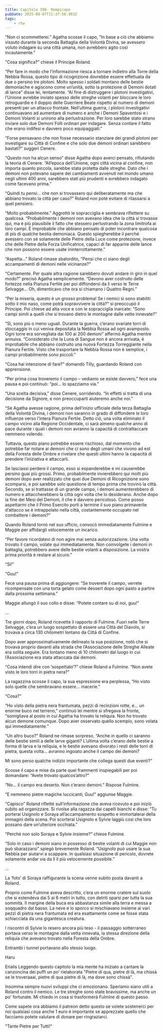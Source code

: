```yaml
---
title: Capitolo 398- Rompicapo
pubDate: 2025-08-07T11:37:50.983Z
tags:
    - rtw
---
```











“Non ci scommetterei.” Agatha scosse il capo, “In base a ciò che abbiamo vissuto durante la seconda Battaglia della Volontà Divina, se avessero voluto indagare su una città umana, non avrebbero agito così incautamente.”


“Cosa significa?” chiese il Principe Roland.


“Per fare in modo che l’informazione riesca a tornare indietro alla Torre della Nebbia Rossa, questo tipo di ricognizione dovrebbe essere effettuata da due o persino tre plotoni. Molto spesso i soldati montano delle bestie demoniache e agiscono come un’unità, sotto la protezione di Demoni dotati di lance” disse lei, lentamente. “Al fine di distruggere i plotoni investigativi, l’Unione avrebbe inviato spesso delle streghe volanti per bloccare le loro retroguardie e il doppio delle Guerriere Beate rispetto al numero di demoni presenti per un attacco frontale. Nell’ultima guerra, i plotoni investigativi continuavano ad aumentare di numero e anche i Demoni Spaventosi e i Demoni Volanti si unirono alla perlustrazione. Per loro sarebbe stato strano inviare solo due Demoni Folli ordinari per indagare. Senza contare il fatto che erano indifesi e davvero poco equipaggiati.”


“Forse pensavano che non fosse necessario stanziare dei grandi plotoni per investigare su Città di Confine e che solo due demoni ordinari sarebbero bastati?” suggerì Cenere.


“Questo non ha alcun senso” disse Agatha dopo averci pensato, rifiutando la teoria di Cenere. “All’epoca dell’Unione, ogni città vicina al confine, non importa quanto piccola, sarebbe stata protetta dalle streghe. Dato che i demoni non potevano sapere dei cambiamenti avvenuti nel mondo umano negli ultimi 400 anni, sarebbero stati più prudenti e avrebbero indagato come facevano prima.”


“Quindi tu pensi… che non si trovassero qui deliberatamente ma che abbiano trovato la città per caso?” Roland non poté evitare di rilassarsi a quel pensiero.


“Molto probabilmente.” Aggrottò le sopracciglia e sembrava riflettere su qualcosa. “Probabilmente i demoni non avevano idea che la città si trovasse qui, ma è più plausibile il fatto che stessero perlustrando la zona limitrofa ai loro campi. Ѐ improbabile che abbiano pensato di poter incontrare qualcosa di più di qualche bestia demoniaca. Questo spiegherebbe il perché avessero con sé solamente delle Pietre della Luce come protezione, invece che delle Pietre della Forza Unificatrice, capaci di far apparire delle lance che non possono essere usate ininterrottamente.”


“Aspetta…” Roland rimase sbalordito, “Pensi che ci siano degli accampamenti di demoni nelle vicinanze?”


“Certamente. Per quale altra ragione sarebbero dovuti andare in giro in quel modo?” precisò Agatha semplicemente. “Devono aver costruito delle fortezze nella Pianura Fertile per poi diffondersi da lì verso le Terre Selvagge… Oh, dimenticavo che ora si chiamano i Quattro Regni.”


“Per la miseria, questo è un grosso problema! Se i nemici si sono stabiliti sotto il mio naso, come potrà sopravvivere la città?” si preoccupò il Principe. Poi chiese ad alta voce e con le sopracciglia inarcate: “Sono campi simili a quelli che si trovano dietro le montagne dalle vette innevate?”


“Sì, sono più o meno uguali. Durante la guerra, c’erano svariate torri di stoccaggio in cui veniva depositata la Nebbia Rossa ad ogni avamposto. Ogni torre era sorvegliata dai 100 ai 200 demoni” affermò Agatha mentre annuiva. “Considerato che la Luna di Sangue non è ancora arrivata, è improbabile che abbiano costruito una nuova Fortezza Torreggiante nella Pianura Fertile. Visto che trasportare la Nebbia Rossa non è semplice, i campi probabilmente sono piccoli.”


“Cosa hai intenzione di fare?” domandò Tilly, guardando Roland con apprensione.


“Per prima cosa troveremo il campo – vediamo se esiste davvero,” fece una pausa e poi continuò: “poi… lo spazziamo via.”


“Una scelta decisiva,” disse Cenere, sorridendo. “In effetti si tratta di una decisione da Signore, e non preoccuparti aiuteremo anche noi.”


“Se Agatha avesse ragione, prima dell’inizio ufficiale della terza Battaglia della Volontà Divina, i demoni non saranno in grado di diffondere le loro influenze verso l’intera Pianura Fertile. Detto ciò, una volta eliminato il campo vicino alla Regione Occidentale, ci sarà almeno qualche anno di pace durante i quali i demoni non avranno la capacità di contrattaccare nemmeno volendo. 


Tuttavia, questo piano potrebbe essere rischioso, dal momento che potrebbe far notare ai demoni che ci sono degli umani che vivono ad est della Foresta delle Ombre e rivelare che questi ultimi hanno la capacità di prendere l’iniziativa e attaccarli. 


Se lasciassi perdere il campo, esso si espanderebbe e mi causerebbe persino guai più grossi. Primo, probabilmente invierebbero qui molti più demoni dopo aver realizzato che quei due Demoni di Ricognizione sono scomparsi, e poi sarebbe solo questione di tempo prima che trovino la città. Secondo, se si trattasse di un grande campo, i demoni aumenterebbero di numero e attaccherebbero la città ogni volta che lo desiderano. Anche dopo la fine dei Mesi del Demoni, il che è davvero pericoloso. Come posso aspettarmi che il Primo Esercito porti a termine il suo piano primaverile d’attacco se è intrappolato nella città, costantemente occupato nel combattere i demoni?”


Quando Roland tornò nel suo ufficio, convocò immediatamente Fulmine e Maggie per affidargli velocemente un incarico.


“Per favore ricordatevi di non agire mai senza autorizzazione. Una volta trovato il campo, volate qui immediatamente. Non coinvolgete i demoni in battaglia, potrebbero avere delle bestie volanti a disposizione. La vostra prima priorità è restare al sicuro.”


“Sì!”


“Guu!”


Fece una pausa prima di aggiungere: “Se troverete il campo, verrete ricompensate con una torta gelato come dessert dopo ogni pasto a partire dalla prossima settimana.”


Maggie allungò il suo collo e disse: “Potete contare su di noi, guu!”


...


Tre giorni dopo, Roland ricevette il rapporto di Fulmine. Fuori nelle Terre Selvagge, c’era un luogo sospettato di essere una Città del Diavolo, si trovava a circa 130 chilometri lontano da Città di Confine.


Dopo aver approssimativamente delineato la sua posizione, notò che si trovava proprio davanti alla strada che l’Associazione delle Streghe Alleate era solita seguire. Era lontano meno di 10 chilometri dal luogo in cui l’Associazione era stata attaccata dai demoni.


“Cosa intendi dire con ‘sospettato’?” chiese Roland a Fulmine. “Non avete visto le loro torri in pietra nera?”


La ragazzina scosse il capo, la sua espressione era perplessa, “Ho visto solo quelle che sembravano essere… macerie.”


“Cosa?”


“Ho visto della pietra nera frantumata, pezzi di recinzioni rotte, e… un enorme buco nel terreno,” continuò lei mentre si sfregava la fronte, “somigliava al posto in cui Agatha ha trovato la reliquia. Non ho trovato alcun demone comunque. Dopo aver osservato quello scempio, sono volata qui immediatamente.”


“Un altro buco?” Roland ne rimase sorpreso, “Anche in quello ci saranno delle bestie simili a delle larve giganti? L’ultima volta c’erano delle bestie a forma di larva e la reliquia, e le bestie avevano divorato i resti delle torri di pietra, questa volta… avranno ingoiato anche il campo dei demoni?


Mi sono perso qualche indizio importante che collega questi due eventi?”


Scosse il capo e mise da parte quei frammenti inspiegabili per poi domandare: “Avete trovato qualcos’altro?”


“No… il campo era deserto. Non c’erano demoni.” Rispose Fulmine.


“E nemmeno pietre magiche luccicanti, Guu!” aggiunse Maggie.


“Capisco” Roland rifletté sull’informazione che aveva ricevuto e poi iniziò subito ad organizzare. Si rivolse alla ragazza dai capelli bianchi e disse: “Tu porterai Usignolo e Soraya all’accampamento sospetto e immortalerai della immagini della scena. Poi scorterai Usignolo e Sylvie laggiù così che loro possano dare un’ulteriore occhiata.”


“Perché non solo Soraya e Sylvie insieme?” chiese Fulmine.


“Solo in caso i demoni siano in possesso di bestie volanti di cui Maggie non può sbarazzarsi” spiegò brevemente Roland. “Usignolo può usare la sua Nebbia per aiutarvi a scappare. In qualsiasi situazione di pericolo, dovrete solamente andar via da lì il più velocemente possibile.”


...


La ‘foto’ di Soraya raffigurante la scena venne subito posta davanti a Roland.


Proprio come Fulmine aveva descritto, c’era un enorme cratere sul suolo che si estendeva dai 5 ai 6 metri in tutto, con detriti sparsi per tutta la sua sommità. Il margine della buca era abbastanza simile alla terra e messa a soqquadro dal basso. La neve e lo sporco si mischiavano insieme ai vari pezzi di pietra nera frantumata ed era esattamente come se fosse stata schiacciata da una gigantesca creatura.


I riscontri di Sylvie lo resero ancora più teso - il passaggio sotterraneo portava verso le montagne dalla vetta innevata, la stessa direzione della reliquia che avevano trovato nella Foresta della Ombre.


Entrambi i tunnel portavano allo stesso luogo.


Haru


 Erialis  Leggendo questo capitolo la mia mente ha iniziato a cantare la canzoncina dei puffi  un po' rielaborata "Pietre di qua, pietre di là, ma chissà se le troveraaai, pietre di qua pietre di là, ma dove sono chissà".


 Insomma sempre nuovi sviluppi che ci emozionano. Speriamo siano utili a Roland contro il nemico. Le tre streghe sono state bravissime, ma anche un po' fortunate. Mi chiedo in cosa si trasformerà Fulmine di questo passo.


 Come sapete ora abbiamo il patreon detto questo se volete sostenerci per noi qualsiasi cosa anche 1 euro è importante se apprezzate quello che facciamo potete valutare di donare per ringraziarci.   


"Tante Pietre per Tutti!" 
                                


                                



